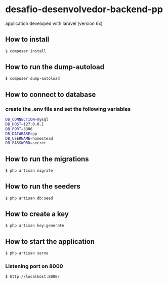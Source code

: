 # desafio-desenvolvedor-backend-pp
application developed with laravel (version 6x)

## How to install

```sh
$ composer install
```

## How to run the dump-autoload

```sh
$ composer dump-autoload
```

## How to connect to database

### create the .env file and set the following variables

```sh
DB_CONNECTION=mysql
DB_HOST=127.0.0.1
DB_PORT=3306
DB_DATABASE=pp
DB_USERNAME=homestead
DB_PASSWORD=secret
```

## How to run the migrations

```sh
$ php artisan migrate
```

## How to run the seeders

```sh
$ php artisan db:seed
```

## How to create a key

```sh
$ php artisan key:generate
```

## How to start the application

```sh
$ php artisan serve
```

### Listening port on 8000

```sh
$ http://localhost:8000/
```
